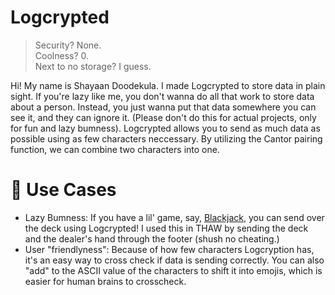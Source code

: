 # Logcrypted
> Security? None. <br>
   Coolness? 0. <br>
   Next to no storage? I guess.

Hi! My name is Shayaan Doodekula. I made Logcrypted to store data in plain sight. If you're lazy like me, you don't wanna do all that work to store data about a person. Instead, you just wanna put that data somewhere you can see it, and they can ignore it. (Please don't do this for actual projects, only for fun and lazy bumness). Logcrypted allows you to send as much data as possible using as few characters neccessary. By utilizing the Cantor pairing function, we can combine two characters into one. 

# 🚀 Use Cases
* Lazy Bumness: If you have a lil' game, say, [Blackjack](https://github.com/shayaan-d/The-House-Always-Wins), you can send over the deck using Logcrypted! I used this in THAW by sending the deck and the dealer's hand through the footer (shush no cheating.)
* User "friendlyness": Because of how few characters Logcryption has, it's an easy way to cross check if data is sending correctly. You can also "add" to the ASCII value of the characters to shift it into emojis, which is easier for human brains to crosscheck.
